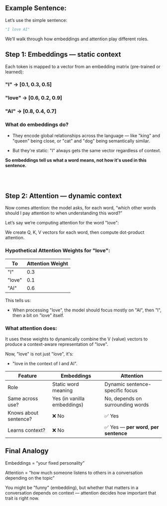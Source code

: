 
## Example Sentence:
Let’s use the simple sentence:

```python
"I love AI"
```


We’ll walk through how embeddings and attention play different roles.



## Step 1: Embeddings — static context

Each token is mapped to a vector from an embedding matrix (pre-trained or learned):


### "I"     → [0.1, 0.3, 0.5]
### "love"  → [0.6, 0.2, 0.9]
### "AI"    → [0.8, 0.4, 0.7]


### What do embeddings do?

 - They encode global relationships across the language — like "king" and "queen" being close, or "cat" and "dog" being semantically similar.

 - But they're static: "I" always gets the same vector regardless of context.

**So embeddings tell us what a word means, not how it's used in this sentence.**


<br><br>


## Step 2: Attention — dynamic context

Now comes attention: the model asks, for each word,
    “which other words should I pay attention to when understanding this word?”

Let’s say we’re computing attention for the word "love":

We create Q, K, V vectors for each word, then compute dot-product attention.



### Hypothetical Attention Weights for "love":
| To     | Attention Weight |
| ------ | ---------------- |
| "I"    | 0.3              |
| "love" | 0.1              |
| "AI"   | 0.6              |

This tells us:

 - When processing "love", the model should focus mostly on "AI", then "I", then a bit on "love" itself.



### What attention does:

It uses these weights to dynamically combine the V (value) vectors to produce a context-aware representation of "love".

Now, "love" is not just "love", it's:

 - "love in the context of I and AI".


| Feature               | Embeddings                  | Attention                              |
| --------------------- | --------------------------- | -------------------------------------- |
| Role                  | Static word meaning         | Dynamic sentence-specific focus        |
| Same across use?      | Yes (in vanilla embeddings) | No, depends on surrounding words       |
| Knows about sentence? | ❌ No                        | ✅ Yes                                  |
| Learns context?       | ❌ No                        | ✅ Yes — **per word**, **per sentence** |



## Final Analogy

Embeddings = “your fixed personality”

Attention = “how much someone listens to others in a conversation depending on the topic”

You might be "funny" (embedding), but whether that matters in a conversation depends on context — attention decides how important that trait is right now.
